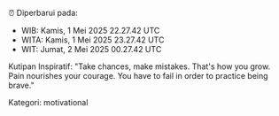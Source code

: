 ⏰ Diperbarui pada:
- WIB: Kamis, 1 Mei 2025 22.27.42 UTC
- WITA: Kamis, 1 Mei 2025 23.27.42 UTC
- WIT: Jumat, 2 Mei 2025 00.27.42 UTC

Kutipan Inspiratif:
"Take chances, make mistakes. That's how you grow. Pain nourishes your courage. You have to fail in order to practice being brave."


Kategori: motivational

